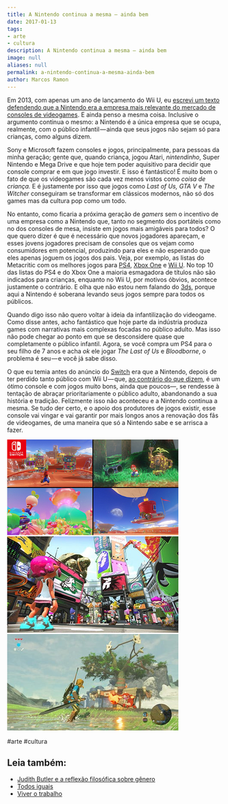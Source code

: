 ```yaml
---
title: A Nintendo continua a mesma — ainda bem
date: 2017-01-13
tags:
- arte
- cultura
description: A Nintendo continua a mesma — ainda bem
image: null
aliases: null
permalink: a-nintendo-continua-a-mesma-ainda-bem
author: Marcos Ramon
---
```

Em 2013, com apenas um ano de lançamento do Wii U, eu [escrevi um texto defendendo que a Nintendo era a empresa mais relevante do mercado de consoles de videogames](https://arcano5.com.br/por-que-a-nintendo-ainda-e-a-empresa-mais-relevante-da-industria-de-videogames-812e77a600df#.vs3x9aaxy). E ainda penso a mesma coisa. Inclusive o argumento continua o mesmo: a Nintendo é a única empresa que se ocupa, realmente, com o público infantil — ainda que seus jogos não sejam só para crianças, como alguns dizem.

Sony e Microsoft fazem consoles e jogos, principalmente, para pessoas da minha geração; gente que, quando criança, jogou Atari, _nintendinho_, Super Nintendo e Mega Drive e que hoje tem poder aquisitivo para decidir que console comprar e em que jogo investir. E isso é fantástico! É muito bom o fato de que os videogames são cada vez menos vistos como _coisa de criança._ E é justamente por isso que jogos como _Last of Us, GTA V_ e _The Witcher_ conseguiram se transformar em clássicos modernos, não só dos games mas da cultura pop como um todo.

No entanto, como ficaria a próxima geração de _gamers_ sem o incentivo de uma empresa como a Nintendo que, tanto no segmento dos portáteis como no dos consoles de mesa, insiste em jogos mais amigáveis para todos? O que quero dizer é que é necessário que novos jogadores apareçam, e esses jovens jogadores precisam de consoles que os vejam como consumidores em potencial, produzindo para eles e não esperando que eles apenas joguem os jogos dos pais. Veja, por exemplo, as listas do Metacritic com os melhores jogos para [PS4](http://www.metacritic.com/browse/games/score/metascore/all/ps4/filtered), [Xbox One](http://www.metacritic.com/browse/games/score/metascore/all/xboxone/filtered) e [Wii U](http://www.metacritic.com/browse/games/score/metascore/all/wii-u/filtered?sort=desc). No top 10 das listas do PS4 e do Xbox One a maioria esmagadora de títulos não são indicados para crianças, enquanto no Wii U, por motivos óbvios, acontece justamente o contrário. E olha que não estou nem falando do [3ds](http://www.metacritic.com/browse/games/score/metascore/all/3ds/filtered?sort=desc), porque aqui a Nintendo é soberana levando seus jogos sempre para todos os públicos.

Quando digo isso não quero voltar à ideia da infantilização do videogame. Como disse antes, acho fantástico que hoje parte da indústria produza games com narrativas mais complexas focadas no público adulto. Mas isso não pode chegar ao ponto em que se desconsidere quase que completamente o público infantil. Agora, se você compra um PS4 para o seu filho de 7 anos e acha _ok_ ele jogar _The Last of Us_ e _Bloodborne_, o problema é seu — e você já sabe disso.

O que eu temia antes do anúncio do [Switch](http://www.nintendo.com/switch/) era que a Nintendo, depois de ter perdido tanto público com Wii U — que, [ao contrário do que dizem](https://www.wired.com/2016/12/goodbye-wii-u/), é um ótimo console e com jogos muito bons, ainda que poucos—, se rendesse à tentação de abraçar prioritariamente o público adulto, abandonando a sua história e tradição. Felizmente isso não aconteceu e a Nintendo continua a mesma. Se tudo der certo, e o apoio dos produtores de jogos existir, esse console vai vingar e vai garantir por mais longos anos a renovação dos fãs de videogames, de uma maneira que só a Nintendo sabe e se arrisca a fazer.

<img src="/assets/img/a-nintendo-continua-a-mesma — ainda bem-medium-1.png">

<img src="/assets/img/a-nintendo-continua-a-mesma — ainda bem-medium-2.jpeg">

<img src="/assets/img/a-nintendo-continua-a-mesma — ainda bem-medium-3.jpeg">


#arte #cultura<div class="leia-tambem" markdown="1">
## Leia também:

- <a href="/judith-butler-e-a-reflexao-filosofica-sobre-genero">Judith Butler e a reflexão filosófica sobre gênero</a>
- <a href="/todos-iguais">Todos iguais</a>
- <a href="/viver-o-trabalho">Viver o trabalho</a>
</div>